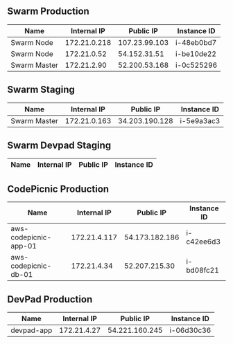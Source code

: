 ## Swarm Production
|  Name | Internal IP  | Public IP  | Instance ID |
|---|---|---|---|
| Swarm Node  | 172.21.0.218  |  107.23.99.103  | i-48eb0bd7
| Swarm Node  | 172.21.0.52  |  54.152.31.51  | i-be10de22
| Swarm Master  | 172.21.2.90  |  52.200.53.168  | i-0c525296
## Swarm Staging
|  Name | Internal IP  | Public IP  | Instance ID |
|---|---|---|---|
| Swarm Master  | 172.21.0.163  |  34.203.190.128  | i-5e9a3ac3
## Swarm Devpad Staging
|  Name | Internal IP  | Public IP  | Instance ID |
|---|---|---|---|
## CodePicnic Production
|  Name | Internal IP  | Public IP  | Instance ID |
|---|---|---|---|
| aws-codepicnic-app-01  | 172.21.4.117  |  54.173.182.186  | i-c42ee6d3
| aws-codepicnic-db-01  | 172.21.4.34  |  52.207.215.30  | i-bd08fc21
## DevPad Production
|  Name | Internal IP  | Public IP  | Instance ID |
|---|---|---|---|
| devpad-app  | 172.21.4.27  |  54.221.160.245  | i-06d30c36
